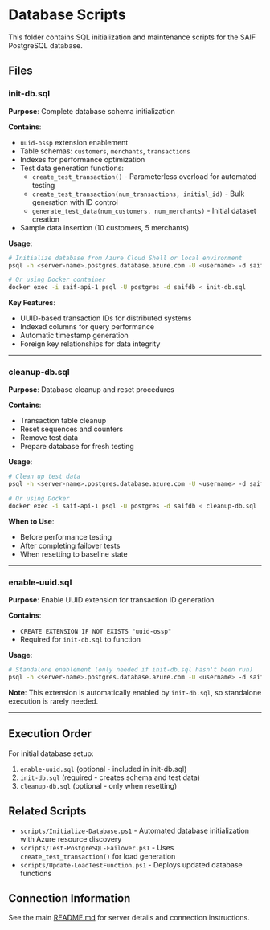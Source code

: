 # Database Scripts

This folder contains SQL initialization and maintenance scripts for the SAIF PostgreSQL database.

## Files

### init-db.sql
**Purpose**: Complete database schema initialization

**Contains**:
- `uuid-ossp` extension enablement
- Table schemas: `customers`, `merchants`, `transactions`
- Indexes for performance optimization
- Test data generation functions:
  - `create_test_transaction()` - Parameterless overload for automated testing
  - `create_test_transaction(num_transactions, initial_id)` - Bulk generation with ID control
  - `generate_test_data(num_customers, num_merchants)` - Initial dataset creation
- Sample data insertion (10 customers, 5 merchants)

**Usage**:
```bash
# Initialize database from Azure Cloud Shell or local environment
psql -h <server-name>.postgres.database.azure.com -U <username> -d saifdb -f init-db.sql

# Or using Docker container
docker exec -i saif-api-1 psql -U postgres -d saifdb < init-db.sql
```

**Key Features**:
- UUID-based transaction IDs for distributed systems
- Indexed columns for query performance
- Automatic timestamp generation
- Foreign key relationships for data integrity

---

### cleanup-db.sql
**Purpose**: Database cleanup and reset procedures

**Contains**:
- Transaction table cleanup
- Reset sequences and counters
- Remove test data
- Prepare database for fresh testing

**Usage**:
```bash
# Clean up test data
psql -h <server-name>.postgres.database.azure.com -U <username> -d saifdb -f cleanup-db.sql

# Or using Docker
docker exec -i saif-api-1 psql -U postgres -d saifdb < cleanup-db.sql
```

**When to Use**:
- Before performance testing
- After completing failover tests
- When resetting to baseline state

---

### enable-uuid.sql
**Purpose**: Enable UUID extension for transaction ID generation

**Contains**:
- `CREATE EXTENSION IF NOT EXISTS "uuid-ossp"`
- Required for `init-db.sql` to function

**Usage**:
```bash
# Standalone enablement (only needed if init-db.sql hasn't been run)
psql -h <server-name>.postgres.database.azure.com -U <username> -d saifdb -f enable-uuid.sql
```

**Note**: This extension is automatically enabled by `init-db.sql`, so standalone execution is rarely needed.

---

## Execution Order

For initial database setup:
1. `enable-uuid.sql` (optional - included in init-db.sql)
2. `init-db.sql` (required - creates schema and test data)
3. `cleanup-db.sql` (optional - only when resetting)

## Related Scripts

- `scripts/Initialize-Database.ps1` - Automated database initialization with Azure resource discovery
- `scripts/Test-PostgreSQL-Failover.ps1` - Uses `create_test_transaction()` for load generation
- `scripts/Update-LoadTestFunction.ps1` - Deploys updated database functions

## Connection Information

See the main [README.md](../README.md) for server details and connection instructions.
